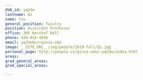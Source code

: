 ```yaml
---
UVA_id: yq2dw
lastname: Qi
name: You
general_position: faculty
position: Assistant Professor
office: 305 Kerchof Hall
phone: 434-924-4936
email: yq2dw@virginia.edu
image: __SITE_URL__/img/people/2019-fall/Qi.jpg
personal_page: http://people.virginia.edu/~yq2dw/index.html
areas:
grad_general_areas:
grad_special_areas:

---
```



